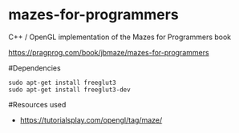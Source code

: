 # mazes-for-programmers
C++ / OpenGL implementation of the Mazes for Programmers book

https://pragprog.com/book/jbmaze/mazes-for-programmers

#Dependencies

    sudo apt-get install freeglut3
    sudo apt-get install freeglut3-dev


#Resources used
* https://tutorialsplay.com/opengl/tag/maze/
